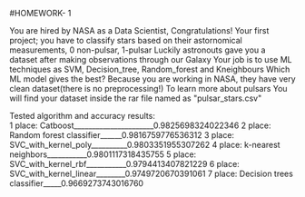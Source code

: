 #HOMEWORK- 1 

 You are hired by NASA as a Data Scientist, Congratulations!
 Your first project;  you have to classify stars based on their astornomical measurements,  0 non-pulsar, 1-pulsar
 Luckily astronouts gave  you a dataset after making observations through our Galaxy
 Your job is to use ML techniques as SVM, Decision_tree, Random_forest and Kneighbours
 Which ML model gives the best?
 Because you are working in NASA, they have very clean dataset(there is no preprocessing!)
 To learn more about pulsars
 You will find your dataset inside the rar file named as "pulsar_stars.csv"
 
 Tested algorithm and accuracy results:\
1 place: Catboost______________________0.9825698324022346
2 place: Random forest classifier______0.9816759776536312
3 place: SVC_with_kernel_poly__________0.9803351955307262
4 place: k-nearest neighbors___________0.9801117318435755
5 place: SVC_with_kernel_rbf___________0.9794413407821229
6 place: SVC_with_kernel_linear________0.9749720670391061
7 place: Decision trees classifier_____0.9669273743016760
